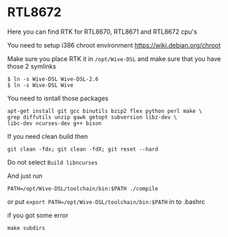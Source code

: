 # RTL8672

Here you can find RTK for RTL8670, RTL8671 and RTL8672 cpu's

You need to setup i386 chroot environment https://wiki.debian.org/chroot

Make sure you place RTK it in `/opt/Wive-DSL` and make sure that you have those 2 symlinks
```
$ ln -s Wive-DSL Wive-DSL-2.6
$ ln -s Wive-DSL Wive
```

You need to isntall those packages 
```
apt-get	install git gcc binutils bzip2 flex python perl make \
grep diffutils unzip gawk getopt subversion libz-dev \
libc-dev ncurses-dev g++ bison
```
If you need clean build then
```
git clean -fdx; git clean -fdX; git reset --hard
```
Do not select `Build libncurses`

And just run
```
PATH=/opt/Wive-DSL/toolchain/bin:$PATH ./compile
```
or put `export PATH=/opt/Wive-DSL/toolchain/bin:$PATH` in to .bashrc

if you got some error

```
make subdirs
```

